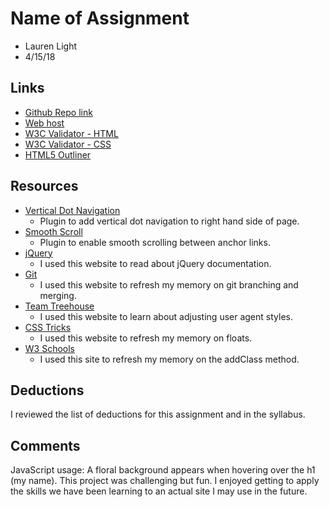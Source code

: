 # Name of Assignment
* Lauren Light
* 4/15/18

## Links
* [Github Repo link](https://github.com/laurenmlight/project_resume_light_lauren)
* [Web host](http://www.lightcreativestudio.com/project_resume_light_lauren/)
* [W3C Validator - HTML]()
* [W3C Validator - CSS]()
* [HTML5 Outliner]()

## Resources
* [Vertical Dot Navigation](https://www.jqueryscript.net/menu/jQuery-Plugin-For-Smooth-Vertical-Scrolling-Navigation.html)
    * Plugin to add vertical dot navigation to right hand side of page.
* [Smooth Scroll](https://github.com/cferdinandi/smooth-scroll/)
    * Plugin to enable smooth scrolling between anchor links.
* [jQuery](http://api.jquery.com/)
    * I used this website to read about jQuery documentation.
* [Git](https://git-scm.com/)
    * I used this website to refresh my memory on git branching and merging.
* [Team Treehouse](https://teamtreehouse.com/community/how-to-access-the-user-agent-style-sheet)
    * I used this website to learn about adjusting user agent styles.
* [CSS Tricks](https://css-tricks.com/left-align-and-right-align-text-on-the-same-line/)
    * I used this website to refresh my memory on floats.
* [W3 Schools](https://www.w3schools.com/jquery/html_addclass.asp)
    * I used this site to refresh my memory on the addClass method.

## Deductions
I reviewed the list of deductions for this assignment and in the syllabus.

## Comments
JavaScript usage: A floral background appears when hovering over the h1 (my name). This project was challenging but fun. I enjoyed getting to apply the skills we have been learning to an actual site I may use in the future.
